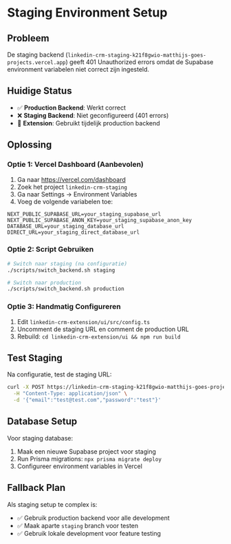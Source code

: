 # Staging Environment Setup

## Probleem
De staging backend (`linkedin-crm-staging-k21f8gwio-matthijs-goes-projects.vercel.app`) geeft 401 Unauthorized errors omdat de Supabase environment variabelen niet correct zijn ingesteld.

## Huidige Status
- ✅ **Production Backend**: Werkt correct
- ❌ **Staging Backend**: Niet geconfigureerd (401 errors)
- 🔧 **Extension**: Gebruikt tijdelijk production backend

## Oplossing

### Optie 1: Vercel Dashboard (Aanbevolen)
1. Ga naar https://vercel.com/dashboard
2. Zoek het project `linkedin-crm-staging` 
3. Ga naar Settings → Environment Variables
4. Voeg de volgende variabelen toe:

```
NEXT_PUBLIC_SUPABASE_URL=your_staging_supabase_url
NEXT_PUBLIC_SUPABASE_ANON_KEY=your_staging_supabase_anon_key
DATABASE_URL=your_staging_database_url
DIRECT_URL=your_staging_direct_database_url
```

### Optie 2: Script Gebruiken
```bash
# Switch naar staging (na configuratie)
./scripts/switch_backend.sh staging

# Switch naar production
./scripts/switch_backend.sh production
```

### Optie 3: Handmatig Configureren
1. Edit `linkedin-crm-extension/ui/src/config.ts`
2. Uncomment de staging URL en comment de production URL
3. Rebuild: `cd linkedin-crm-extension/ui && npm run build`

## Test Staging
Na configuratie, test de staging URL:
```bash
curl -X POST https://linkedin-crm-staging-k21f8gwio-matthijs-goes-projects.vercel.app/api/auth/signin \
  -H "Content-Type: application/json" \
  -d '{"email":"test@test.com","password":"test"}'
```

## Database Setup
Voor staging database:
1. Maak een nieuwe Supabase project voor staging
2. Run Prisma migrations: `npx prisma migrate deploy`
3. Configureer environment variables in Vercel

## Fallback Plan
Als staging setup te complex is:
- ✅ Gebruik production backend voor alle development
- ✅ Maak aparte `staging` branch voor testen
- ✅ Gebruik lokale development voor feature testing
